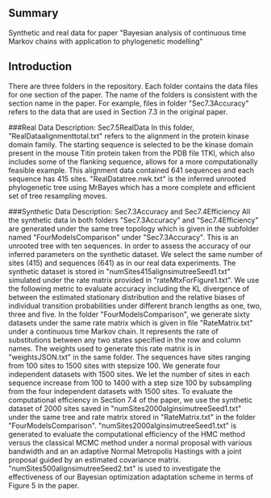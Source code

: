 Summary
--------------------
Synthetic and real data for paper "Bayesian analysis of continuous time Markov chains with application to phylogenetic modelling"

Introduction
-------------------
There are three folders in the repository. Each folder contains the data files for one section of the paper. The name of the folders is consistent with the section name in the paper. For example, files in folder "Sec7.3Accuracy" refers to the data that are used in Section 7.3 in the original paper. 

###Real Data Description: Sec7.5RealData
In this folder, "RealDataalignmenttotal.txt" refers to the alignment in the protein kinase domain family. The starting sequence is selected to be the kinase domain present in the mouse Titin protein taken from the PDB file 1TKI, which also includes some of the flanking sequence, allows for a more computationally feasible example. This alignment data contained 641 sequences and each sequence has 415 sites. "RealDatatree.nwk.txt" is the inferred unrooted phylogenetic tree using MrBayes which has a more complete and efficient set of tree resampling moves.

###Synthetic Data Description: Sec7.3Accuracy and Sec7.4Efficiency
All the synthetic data in both folders "Sec7.3Accuracy" and "Sec7.4Efficiency" are generated under the same tree topology which is given in the subfolder named "FourModelsComparison" under "Sec7.3Accuracy". This is an unrooted tree with ten sequences.  In order to assess the accuracy of our inferred parameters on the synthetic dataset. We select the same number of sites (415) and sequences (641) as in our real data experiments. The synthetic dataset is stored in "numSites415alignsimutreeSeed1.txt" simulated under the rate matrix provided in "rateMtxForFigure1.txt". We use the following metric to evaluate accuracy including the KL divergence of between the estimated stationary distribution and the relative biases of individual transition probabilities under different branch lengths as one, two, three and five. In the folder "FourModelsComparison", we generate sixty datasets under the same rate matrix which is given in file "RateMatrix.txt" under a continuous time Markov chain. It represents the rate of substitutions between any two states specified in the row and column names. The weights used to generate this rate matrix is in "weightsJSON.txt" in the same folder. The sequences have sites ranging from 100 sites to 1500 sites with stepsize 100. We generate four independent datasets with 1500 sites. We let the number of sites in each sequence increase from 100 to 1400 with a step size 100 by subsampling from the four independent datasets with 1500 sites. To evaluate the computational efficiency in Section 7.4 of the paper, we use the synthetic dataset  of 2000 sites saved in  "numSites2000alginsimutreeSeed1.txt"  under the same tree and rate matrix stored in "RateMatrix.txt" in the folder "FourModelsComparison". "numSites2000alginsimutreeSeed1.txt" is generated to evaluate the computational efficiency of the HMC method versus the classical MCMC method under a normal proposal with various bandwidth and an an adaptive Normal Metropolis Hastings with a joint proposal guided by an estimated covariance matrix.  "numSites500alignsimutreeSeed2.txt" is used to investigate the effectiveness of our Bayesian optimization adaptation scheme in terms of Figure 5 in the paper. 





